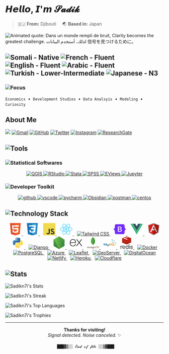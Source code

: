 # 𝙃𝙚𝙡𝙡𝙤, 𝙄'𝙢 𝓢𝓪𝓭𝓲𝓴

> 🇩🇯 **From:** Djibouti &nbsp;&nbsp;&nbsp; 🌏 **Based in:** Japan  

<img src="https://readme-typing-svg.demolab.com?font=Fira+Code&weight=500&pause=250&color=58A6FF&width=600&height=120&lines=Dans+un+monde+rempli+de+bruit,;Clarity+becomes+the+greatest+challenge.;%D9%84%D8%B0%D9%84%D9%83%D8%8C+%D8%A3%D8%B3%D8%AA%D8%AE%D8%AF%D9%85+%D8%A7%D9%84%D8%A8%D9%8A%D8%A7%D9%86%D8%A7%D8%AA;%E4%BF%A1%E5%8F%B7%E3%82%92%E8%A6%8B%E3%81%A4%E3%81%91%E3%82%8B%E3%81%9F%E3%82%81%E3%81%AB%E3%80%82&multiline=true" alt="Animated quote: Dans un monde rempli de bruit, Clarity becomes the greatest challenge. لذلك، أستخدم البيانات 信号を見つけるために。" style="max-width: 100%;" />

<img src="https://img.shields.io/badge/Somali-Native-0070A0?style=for-the-badge&logo=somalia" alt="Somali - Native"/> <img src="https://img.shields.io/badge/French-Fluent-0055A4?style=for-the-badge&logo=france" alt="French - Fluent"/> <img src="https://img.shields.io/badge/English-Fluent-00247D?style=for-the-badge&logo=united-kingdom" alt="English - Fluent"/> <img src="https://img.shields.io/badge/Arabic-Fluent-007A3D?style=for-the-badge&logo=saudi-arabia" alt="Arabic - Fluent"/> <img src="https://img.shields.io/badge/Turkish-Intermediate-E30A17?style=for-the-badge&logo=turkey" alt="Turkish - Lower-Intermediate"/> <img src="https://img.shields.io/badge/Japanese-N3-BC002D?style=for-the-badge&logo=japan" alt="Japanese - N3"/>
---

### ![Focus](https://img.shields.io/badge/-Focus-FFD700?style=for-the-badge&labelColor=000000)
`Economics` &nbsp;•&nbsp; `Development Studies` &nbsp;•&nbsp; `Data Analsyis` &nbsp;•&nbsp; `Modeling` &nbsp;•&nbsp; `Curiosity`

## About Me

[![](https://visitor-badge.laobi.icu/badge?page_id=Sadikn7i.Sadikn7i)](https://visitor-badge.laobi.icu/badge?page_id=Sadikn7i.Sadikn7i)
[![Gmail](https://img.shields.io/badge/-Gmail-c14438?style=flat&logo=Gmail&logoColor=white)](mailto:sadikaden1999@gmail.com)
[![GitHub](https://img.shields.io/github/followers/Sadikn7i?style=social)](https://github.com/Sadikn7i?tab=followers)
[![Twitter](https://img.shields.io/badge/-Twitter-000000?style=flat&logo=x&logoColor=white)](https://x.com/sadikadendirir)
  [![Instagram](https://img.shields.io/badge/-Instagram-E4405F?style=flat&logo=instagram&logoColor=white)](https://www.instagram.com/sadiq_n7i/)
  [![ResearchGate](https://img.shields.io/badge/-ResearchGate-00CCBB?style=flat&logo=researchgate&logoColor=white)](https://www.researchgate.net/profile/Sadik-Dirir-2)
  

## ![Tools](https://img.shields.io/badge/-Tools%20&%20Tech%20Stack-FFD700?style=for-the-badge&labelColor=000000)


### ![Statistical Softwares](https://img.shields.io/badge/-Statistical%20Softwares-4B0082?style=for-the-badge&labelColor=0D1117)


<p align="center">
  <a href="https://www.qgis.org/" target="_blank" rel="noreferrer"> 
    <img src="https://img.shields.io/badge/QGIS-589632?style=for-the-badge&logo=qgis&logoColor=white" alt="QGIS"/> 
  </a>
  <a href="https://posit.co/products/open-source/rstudio/" target="_blank" rel="noreferrer"> 
    <img src="https://img.shields.io/badge/RStudio-75AADB?style=for-the-badge&logo=rstudio&logoColor=white" alt="RStudio"/> 
  </a>
  <a href="https://www.stata.com/" target="_blank" rel="noreferrer"> 
    <img src="https://img.shields.io/badge/Stata-1A5F91?style=for-the-badge&logo=stata&logoColor=white" alt="Stata"/> 
  </a>
  <a href="https://www.spss-tutorials.com/" target="_blank" rel="noreferrer"> 
    <img src="https://img.shields.io/badge/SPSS-CC292F?style=for-the-badge&logo=ibm%20spss&logoColor=white" alt="SPSS"/> 
  </a>
  <a href="https://www.eviews.com/" target="_blank" rel="noreferrer"> 
    <img src="https://img.shields.io/badge/EViews-0D47A1?style=for-the-badge&logoColor=white" alt="EViews"/> 
  </a>
  <a href="https://jupyter.org/" target="_blank" rel="noreferrer">
    <img src="https://img.shields.io/badge/Jupyter-F37626?style=for-the-badge&logo=jupyter&logoColor=white" alt="Jupyter"/>
  </a>
</p>

### ![Developer Toolkit](https://img.shields.io/badge/-Developer%20Toolkit-4B0082?style=for-the-badge&labelColor=0D1117)
<p align="center">
  <a href="https://github.com" target="_blank" rel="noreferrer"> 
    <img src="https://cdn.jsdelivr.net/gh/devicons/devicon/icons/github/github-original.svg" alt="github" width="40" height="40"/> 
  </a> 
  <a href="https://code.visualstudio.com/" target="_blank" rel="noreferrer"> 
    <img src="https://cdn.jsdelivr.net/gh/devicons/devicon/icons/vscode/vscode-original.svg" alt="vscode" width="40" height="40"/> 
  </a>
  <a href="https://www.pycharm.com/" target="_blank" rel="noreferrer"> 
    <img src="https://cdn.jsdelivr.net/gh/devicons/devicon/icons/pycharm/pycharm-original.svg" alt="pycharm" width="40" height="40"/> 
  </a>
  <a href="https://obsidian.md/" target="_blank" rel="noreferrer"> 
    <img src="https://obsidian.md/favicon.ico" alt="Obsidian" width="40" height="40"/> 
  </a>
  <a href="https://postman.com" target="_blank" rel="noreferrer"> 
    <img src="https://www.vectorlogo.zone/logos/getpostman/getpostman-icon.svg" alt="postman" width="40" height="40"/> 
  </a> 
  <a href="https://www.centos.org/" target="_blank" rel="noreferrer"> 
    <img src="https://cdn.jsdelivr.net/gh/devicons/devicon/icons/centos/centos-original.svg" alt="centos" width="40" height="40"/> 
  </a>
</p>

## ![Technology Stack](https://img.shields.io/badge/-Technology%20Stack-4B0082?style=for-the-badge&labelColor=0D1117)

<div style="text-align: center;">
  <!-- HTML -->
  <a href="https://www.w3.org/html/" target="_blank" rel="noreferrer" style="margin: 5px;">
    <img src="https://raw.githubusercontent.com/devicons/devicon/master/icons/html5/html5-original.svg" alt="HTML5" width="40" height="40"/>
  </a>

  <!-- CSS -->
  <a href="https://www.w3.org/Style/CSS/" target="_blank" rel="noreferrer" style="margin: 5px;">
    <img src="https://raw.githubusercontent.com/devicons/devicon/master/icons/css3/css3-original.svg" alt="CSS3" width="40" height="40"/>
  </a>

  <!-- JavaScript -->
  <a href="https://developer.mozilla.org/en-US/docs/Web/JavaScript" target="_blank" rel="noreferrer" style="margin: 5px;">
    <img src="https://raw.githubusercontent.com/devicons/devicon/master/icons/javascript/javascript-original.svg" alt="JavaScript" width="40" height="40"/>
  </a>

  <!-- React -->
  <a href="https://reactjs.org/" target="_blank" rel="noreferrer" style="margin: 5px;">
    <img src="https://raw.githubusercontent.com/devicons/devicon/master/icons/react/react-original.svg" alt="React" width="40" height="40"/>
  </a>

  <!-- Tailwind CSS -->
  <a href="https://tailwindcss.com/" target="_blank" rel="noreferrer" style="margin: 5px;">
    <img src="https://www.vectorlogo.zone/logos/tailwindcss/tailwindcss-icon.svg" alt="Tailwind CSS" width="40" height="40"/>
  </a>

  <!-- Bootstrap -->
  <a href="https://getbootstrap.com/" target="_blank" rel="noreferrer" style="margin: 5px;">
    <img src="https://raw.githubusercontent.com/devicons/devicon/master/icons/bootstrap/bootstrap-plain.svg" alt="Bootstrap" width="40" height="40"/>
  </a>

  <!-- Vue.js -->
  <a href="https://vuejs.org/" target="_blank" rel="noreferrer" style="margin: 5px;">
    <img src="https://raw.githubusercontent.com/devicons/devicon/master/icons/vuejs/vuejs-original.svg" alt="Vue.js" width="40" height="40"/>
  </a>

  <!-- Angular -->
  <a href="https://angular.io/" target="_blank" rel="noreferrer" style="margin: 5px;">
    <img src="https://raw.githubusercontent.com/devicons/devicon/master/icons/angularjs/angularjs-original.svg" alt="Angular" width="40" height="40"/>
  </a>
  <!-- Python -->
  <a href="https://www.python.org/" target="_blank" rel="noreferrer" style="margin: 5px;">
    <img src="https://raw.githubusercontent.com/devicons/devicon/master/icons/python/python-original.svg" alt="Python" width="40" height="40"/>
  </a>

  <!-- Django -->
  <a href="https://www.djangoproject.com/" target="_blank" rel="noreferrer" style="margin: 5px;">
    <img src="https://cdn.worldvectorlogo.com/logos/django.svg" alt="Django" width="40" height="40"/>
  </a>

  <!-- Node.js -->
  <a href="https://nodejs.org/" target="_blank" rel="noreferrer" style="margin: 5px;">
    <img src="https://raw.githubusercontent.com/devicons/devicon/master/icons/nodejs/nodejs-original.svg" alt="Node.js" width="40" height="40"/>
  </a>

  <!-- Express.js -->
  <a href="https://expressjs.com/" target="_blank" rel="noreferrer" style="margin: 5px;">
    <img src="https://raw.githubusercontent.com/devicons/devicon/master/icons/express/express-original.svg" alt="Express.js" width="40" height="40"/>
  </a>

  <!-- MongoDB -->
  <a href="https://www.mongodb.com/" target="_blank" rel="noreferrer" style="margin: 5px;">
    <img src="https://raw.githubusercontent.com/devicons/devicon/master/icons/mongodb/mongodb-original-wordmark.svg" alt="MongoDB" width="40" height="40"/>
  </a>

  <!-- MySQL -->
  <a href="https://www.mysql.com/" target="_blank" rel="noreferrer" style="margin: 5px;">
    <img src="https://raw.githubusercontent.com/devicons/devicon/master/icons/mysql/mysql-original-wordmark.svg" alt="MySQL" width="40" height="40"/>
  </a>

  <!-- Redis -->
  <a href="https://redis.io/" target="_blank" rel="noreferrer" style="margin: 5px;">
    <img src="https://raw.githubusercontent.com/devicons/devicon/master/icons/redis/redis-original-wordmark.svg" alt="Redis" width="40" height="40"/>
  </a>

 
  <!-- Docker (cloud-native tool) -->
  <a href="https://www.docker.com/" target="_blank" rel="noreferrer" style="margin: 5px;">
    <img src="https://cdn.jsdelivr.net/gh/devicons/devicon/icons/docker/docker-original.svg" alt="Docker" width="40" height="40"/>
  </a>
    <!-- PostgreSQL -->
  <a href="https://www.postgresql.org/" target="_blank" rel="noreferrer" style="margin: 5px;">
    <img src="https://cdn.jsdelivr.net/gh/devicons/devicon/icons/postgresql/postgresql-original.svg" alt="PostgreSQL" width="40" height="40"/>
  </a>


   <!-- Microsoft Azure -->
  <a href="https://azure.microsoft.com/" target="_blank" rel="noreferrer" style="margin: 5px;">
    <img src="https://www.vectorlogo.zone/logos/microsoft_azure/microsoft_azure-icon.svg" alt="Azure" width="40" height="40"/>
  </a>

  <!-- Leaflet -->
  <a href="https://leafletjs.com/" target="_blank" rel="noreferrer" style="margin: 5px;">
    <img src="https://leafletjs.com/docs/images/logo.png" alt="Leaflet" width="40" height="40"/>
  </a>

  <!-- GeoServer -->
  <a href="http://geoserver.org/" target="_blank" rel="noreferrer" style="margin: 5px;">
    <img src="https://geoserver.org/img/geoserver-logo.png" alt="GeoServer" width="40" height="40"/>
  </a>

  <!-- DigitalOcean -->
  <a href="https://www.digitalocean.com/" target="_blank" rel="noreferrer" style="margin: 5px;">
    <img src="https://www.vectorlogo.zone/logos/digitalocean/digitalocean-icon.svg" alt="DigitalOcean" width="40" height="40"/>
  </a>

  <!-- Netlify -->
  <a href="https://www.netlify.com/" target="_blank" rel="noreferrer" style="margin: 5px;">
    <img src="https://www.vectorlogo.zone/logos/netlify/netlify-icon.svg" alt="Netlify" width="40" height="40"/>
  </a>

  <!-- Heroku -->
  <a href="https://www.heroku.com/" target="_blank" rel="noreferrer" style="margin: 5px;">
    <img src="https://www.vectorlogo.zone/logos/heroku/heroku-icon.svg" alt="Heroku" width="40" height="40"/>
  </a>

  <!-- Cloudflare -->
  <a href="https://www.cloudflare.com/" target="_blank" rel="noreferrer" style="margin: 5px;">
    <img src="https://www.vectorlogo.zone/logos/cloudflare/cloudflare-icon.svg" alt="Cloudflare" width="40" height="40"/>
  </a>
</div>



## ![Stats](https://img.shields.io/badge/-Stats-FFD700?style=for-the-badge&labelColor=000000)

![Sadikn7i's Stats](https://github-readme-stats.vercel.app/api?username=Sadikn7i&theme=material-palenight&hide_border=false&include_all_commits=true&count_private=true)

![Sadikn7i's Streak](https://streak-stats.demolab.com/?user=Sadikn7i&theme=material-palenight&hide_border=false)

![Sadikn7i's Top Languages](https://github-readme-stats.vercel.app/api/top-langs/?username=Sadikn7i&theme=material-palenight&hide_border=false&include_all_commits=true&count_private=true&layout=compact)

![Sadikn7i's Trophies](https://github-profile-trophy.vercel.app/?username=Sadikn7i&theme=dracula&no-frame=false&no-bg=false&margin-w=4)

---

<p align="center">
  <b>Thanks for visiting!</b>  <br>
  <i>Signal detected. Noise canceled.</i> ✨<br><br>
  <code> ███▓▒░░ 𝓔𝓷𝓭 𝓸𝓯 𝓯𝓲𝓵𝓮 ░░▒▓███</code>
</p>
